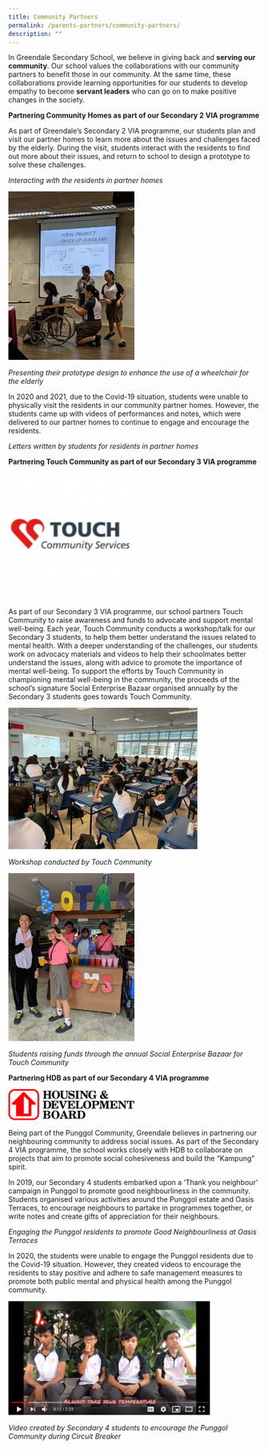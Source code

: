 ```yaml
---
title: Community Partners
permalink: /parents-partners/community-partners/
description: ""
---
```

In Greendale Secondary School, we believe in giving back and **serving our community**. Our school values the collaborations with our community partners to benefit those in our community. At the same time, these collaborations provide learning opportunities for our students to develop empathy to become **servant leaders** who can go on to make positive changes in the society.

**Partnering Community Homes as part of our Secondary 2 VIA programme**

As part of Greendale’s Secondary 2 VIA programme, our students plan and visit our partner homes to learn more about the issues and challenges faced by the elderly. During the visit, students interact with the residents to find out more about their issues, and return to school to design a prototype to solve these challenges.

_Interacting with the residents in partner homes_


<img src="/images/via-3.jpg" 
     style="width:50%">

_Presenting their prototype design to enhance the use of a wheelchair for the elderly_

In 2020 and 2021, due to the Covid-19 situation, students were unable to physically visit the residents in our community partner homes. However, the students came up with videos of performances and notes, which were delivered to our partner homes to continue to engage and encourage the residents.

_Letters written by students for residents in partner homes_

**Partnering Touch Community as part of our Secondary 3 VIA programme**

<img src="/images/touch-150x150.png" 
     style="width:50%">
		 
As part of our Secondary 3 VIA programme, our school partners Touch Community to raise awareness and funds to advocate and support mental well-being. Each year, Touch Community conducts a workshop/talk for our Secondary 3 students, to help them better understand the issues related to mental health. With a deeper understanding of the challenges, our students work on advocacy materials and videos to help their schoolmates better understand the issues, along with advice to promote the importance of mental well-being. To support the efforts by Touch Community in championing mental well-being in the community, the proceeds of the school’s signature Social Enterprise Bazaar organised annually by the Secondary 3 students goes towards Touch Community.

<img src="/images/via-6.jpg" 
     style="width:75%">
		 
_Workshop conducted by Touch Community_

<img src="/images/via-7.jpg" 
     style="width:50%">

_Students raising funds through the annual Social Enterprise Bazaar for Touch Community_

**Partnering HDB as part of our Secondary 4 VIA programme**

<img src="/images/hdb.png" 
     style="width:50%">
		 
Being part of the Punggol Community, Greendale believes in partnering our neighbouring community to address social issues. As part of the Secondary 4 VIA programme, the school works closely with HDB to collaborate on projects that aim to promote social cohesiveness and build the “Kampung” spirit.

In 2019, our Secondary 4 students embarked upon a ‘Thank you neighbour’ campaign in Punggol to promote good neighbourliness in the community. Students organised various activities around the Punggol estate and Oasis Terraces, to encourage neighbours to partake in programmes together, or write notes and create gifts of appreciation for their neighbours.

_Engaging the Punggol residents to promote Good Neighbourliness at Oasis Terraces_

In 2020, the students were unable to engage the Punggol residents due to the Covid-19 situation. However, they created videos to encourage the residents to stay positive and adhere to safe management measures to promote both public mental and physical health among the Punggol community.

<img src="/images/via-10.png" 
     style="width:80%">
		 
_Video created by Secondary 4 students to encourage the Punggol Community during Circuit Breaker_
